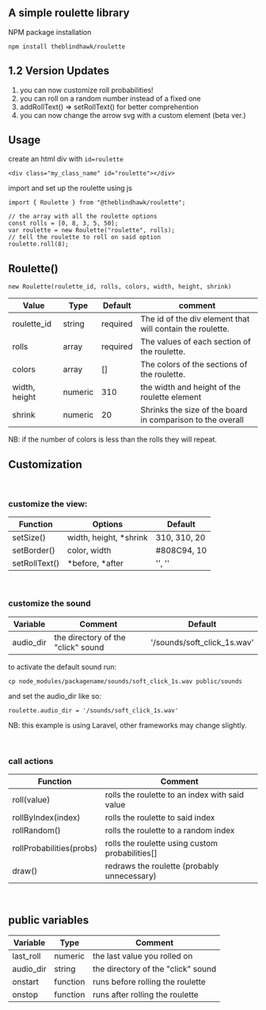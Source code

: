 ## A simple roulette library

NPM package installation
```
npm install theblindhawk/roulette
```

## 1.2 Version Updates

1. you can now customize roll probabilities!
2. you can roll on a random number instead of a fixed one
3. addRollText() => setRollText() for better comprehention
4. you can now change the arrow svg with a custom element (beta ver.)

## Usage
create an html div with ```id=roulette```
```
<div class="my_class_name" id="roulette"></div>
```

import and set up the roulette using js
```
import { Roulette } from "@theblindhawk/roulette";

// the array with all the roulette options
const rolls = [0, 8, 3, 5, 50];
var roulette = new Roulette("roulette", rolls);
// tell the roulette to roll on said option
roulette.roll(8);
```


## Roulette()

```
new Roulette(roulette_id, rolls, colors, width, height, shrink)
```

| Value         | Type     | Default   | comment        |
| ------------- | -------- | --------- | -------------- |
| roulette_id   | string   | required  | The id of the div element that will contain the roulette.  |
| rolls         | array    | required  | The values of each section of the roulette.                |
| colors        | array    | []        | The colors of the sections of the roulette.                |
| width, height | numeric  | 310       | the width and height of the roulette element               |
| shrink        | numeric  | 20        | Shrinks the size of the board in comparison to the overall |

NB: if the number of colors is less than the rolls they will repeat.

## Customization

</br>

### customize the view:

| Function      | Options                | Default        |
| ------------- | ---------------------- | -------------- |
| setSize()     | width, height, *shrink | 310, 310, 20   |
| setBorder()   | color, width           | #808C94, 10    |
| setRollText() | *before, *after        | '', ''         |

</br>

### customize the sound

| Variable      | Comment                            | Default                     |
| ------------- | ---------------------------------- | --------------------------- |
| audio_dir     | the directory of the "click" sound | '/sounds/soft_click_1s.wav' |

to activate the default sound run:
```
cp node_modules/packagename/sounds/soft_click_1s.wav public/sounds
```
and set the audio_dir like so:
```
roulette.audio_dir = '/sounds/soft_click_1s.wav'
```
NB: this example is using Laravel, other frameworks may change slightly.

</br>

### call actions

| Function                 | Comment                                                 |
| ------------------------ | ------------------------------------------------------- |
| roll(value)              | rolls the roulette to an index with said value          |
| rollByIndex(index)       | rolls the roulette to said index                        |
| rollRandom()             | rolls the roulette to a random index                    |
| rollProbabilities(probs) | rolls the roulette using custom probabilities[]         |
| draw()                   | redraws the roulette (probably unnecessary)             |

</br>

## public variables

| Variable      | Type     | Comment                            |
| ------------- | -------- |----------------------------------- |
| last_roll     | numeric  | the last value you rolled on       |
| audio_dir     | string   | the directory of the "click" sound |
| onstart       | function | runs before rolling the roulette   |
| onstop        | function | runs after rolling the roulette    |
